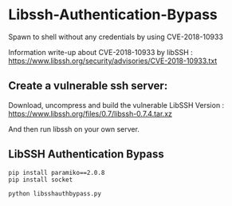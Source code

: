 # Libssh-Authentication-Bypass
Spawn to shell without any credentials by using CVE-2018-10933

Information write-up about CVE-2018-10933 by libSSH : https://www.libssh.org/security/advisories/CVE-2018-10933.txt

## Create a vulnerable ssh server:

Download, uncompress and build the vulnerable LibSSH Version : https://www.libssh.org/files/0.7/libssh-0.7.4.tar.xz

And then run libssh on your own server.

## LibSSH Authentication Bypass

```
pip install paramiko==2.0.8
pip install socket

python libsshauthbypass.py
```

